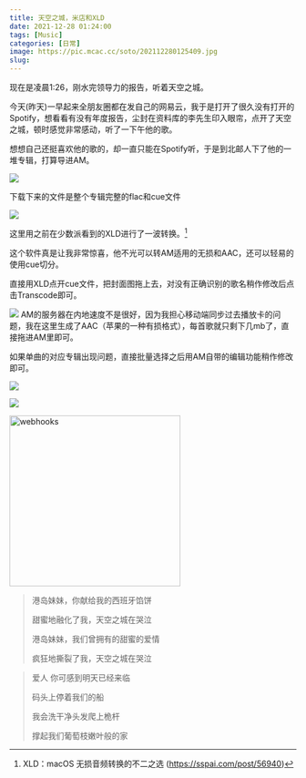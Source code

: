 ```yaml
---
title: 天空之城，米店和XLD
date: 2021-12-28 01:24:00
tags: [Music]
categories: [日常]
image: https://pic.mcac.cc/soto/202112280125409.jpg
slug: 
---
```


现在是凌晨1:26，刚水完领导力的报告，听着天空之城。

今天(昨天)一早起来全朋友圈都在发自己的网易云，我于是打开了很久没有打开的Spotify，想看看有没有年度报告，尘封在资料库的李先生印入眼帘，点开了天空之城，顿时感觉非常感动，听了一下午他的歌。

想想自己还挺喜欢他的歌的，却一直只能在Spotify听，于是到北邮人下了他的一堆专辑，打算导进AM。

![](https://pic.mcac.cc/soto/202112280128122.png)

下载下来的文件是整个专辑完整的flac和cue文件

![](https://pic.mcac.cc/soto/202112280130703.png)

这里用之前在少数派看到的XLD进行了一波转换。[^sspai]

这个软件真是让我非常惊喜，他不光可以转AM适用的无损和AAC，还可以轻易的使用cue切分。

直接用XLD点开cue文件，把封面图拖上去，对没有正确识别的歌名稍作修改后点击Transcode即可。

![](https://pic.mcac.cc/soto/202112280138823.png)
AM的服务器在内地速度不是很好，因为我担心移动端同步过去播放卡的问题，我在这里生成了AAC（苹果的一种有损格式），每首歌就只剩下几mb了，直接拖进AM里即可。

如果单曲的对应专辑出现问题，直接批量选择之后用AM自带的编辑功能稍作修改即可。

![](https://pic.mcac.cc/soto/202112280139067.png)

![](https://pic.mcac.cc/soto/202112280141620.png)

<img src="https://pic.mcac.cc/soto/202112280143546.PNG" width="300" alt="webhooks">


>港岛妹妹，你献给我的西班牙馅饼
> 
> 甜蜜地融化了我，天空之城在哭泣
> 
> 港岛妹妹，我们曾拥有的甜蜜的爱情
> 
> 疯狂地撕裂了我，天空之城在哭泣


> 爱人 你可感到明天已经来临
> 
> 码头上停着我们的船  
> 
> 我会洗干净头发爬上桅杆  
> 
> 撑起我们葡萄枝嫩叶般的家

[^sspai]: XLD：macOS 无损音频转换的不二之选 (https://sspai.com/post/56940)